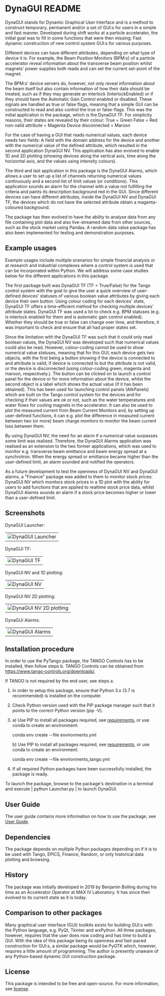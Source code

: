 # DynaGUI README

DynaGUI stands for Dynamic Graphical User Interface and is a method to construct temporary, permanent and/or a set of GUI:s for users in a simple and fast manner. Developed during shift works at a particle accelerator, the initial goal was to fill in some functions that were then missing: Fast dynamic construction of new control system GUI:s for various purposes.

Different devices can have different attributes, depending on what type of device it is. For example, the Beam Position Monitors (BPM:s) of a particle accelerator reveal information about the transverse beam position whilst magnets' power supplies both reads and can set the current set-point of the magnet.

The BPM:s' device servers do, however, not only reveal information about the beam itself but also contain information of how their data should be treated, such as if they may generate an interlock (InterlockEnabled) or if they should have the Automatic Gain Control enabled or disabled. These signals are handled as true or false flags, meaning that a simple GUI can be constructed to read and also control the true or false-flags. This was the initial application in the package, which is the DynaGUI TF. For simplicity reasons, their states are revealed by their colour:
True = Green
False = Red
non-valid attribute = Magenta
Device disconnected = Maroon

For the case of having a GUI that reads numerical values, each device needs two fields: A field with the domain address for the device and another with the numerical value of the defined attribute, which resulted in the second application DynaGUI NV. This application has also evolved to enable 1D and 2D plotting (showing devices along the vertical axis, time along the horizontal axis, and the values using intensity colours).

The third and last application in this package is the DynaGUI Alarms, which allows a user to set up a list of channels returning numerical values continuously and a second list of limit values (or conditions). This application sounds an alarm for the channel with a value not fulfilling the criteria and paints its description background red in the GUI. Since different devices can have different attributes, inside the DynaGUI NV and DynaGUI TF, the devices which do not have the selected attribute obtain a magenta-coloured background.

The package has then evolved to have the ability to analyse data from any file containing plot data and also live-streamed data from other sources, such as the stock market using Pandas. A random data value package has also been implemented for testing and demonstration purposes.

## Example usages
Example usages include multiple scenarios for simple financial analysis or at research and industrial complexes where a control system is used that can be incorporated within Python. We will address some case studies below for the different applications in this package.

The first package built was DynaGUI TF (TF = True/False) for the Tango control system with the goal to give the user a quick overview of user-defined devices' statuses of various boolean value attributes by giving each device their own button. Using colour coding for each devices' state, DynaGUI TF offers a time-efficient method for checking multiple devices' attribute states. DynaGUI TF was used a lot to check e.g. BPM statuses (e.g. is interlock enabled for them and is automatic gain control enabled). Whether they should be true or false can change over time, and therefore, it was important to check and ensure that all had proper states set.

Since the limitation with the DynaGUI TF was such that it could only read boolean values, the DynaGUI NV was developed such that numerical values could also be read. However, colour-coding cannot be used to show numerical value statuses, meaning that for this GUI, each device gets two objects, with the first being a button showing if the device is connected to and attribute is valid, if device is connected to but the attribute is not valid, or the device is disconnected (using colour-coding green, magenta and maroon, respectively.). The button can be clicked on to launch a control panel for the device or for more information about the device, whilst the second object is a label which shows the actual value (if it has been obtained). This has been used for launching control panels (AtkPanels) which are built on the Tango control system for the devices and for checking if their values are ok or not, such as the water temperatures and water flows for cooling magnets in the accelerator. It can also be used to plot the measured current from Beam Current Monitors and, by setting up user-defined functions, it can e.g. plot the difference in measured current between two (or more) beam charge monitors to monitor the beam current loss between them.

By using DynaGUI NV, the need for an alarm if a numerical value surpasses some limit was realised. Therefore, the DynaGUI Alarms application was realised as an extension to the two former applications, which was used to monitor e.g. transverse beam emittance and beam energy spread at a synchrotron. When the energy spread or emittance became higher than the user-defined limit, an alarm sounded and notified the operators.

As a future development to test the openness of DynaGUI NV and DynaGUI alarms, a "Finance" package was added to them to monitor stock prices: DynaGUI NV which monitors stock prices in a 1D plot with the ability for users to add functions that are applied to realtime stock price data, whilst DynaGUI Alarms sounds an alarm if a stock price becomes higher or lower than a user-defined limit.

## Screenshots
DynaGUI Launcher:
<table>
    <tr>
        <td>
            <img alt="DynaGUI Launcher" src="figure2.png">
        </td>
    </tr>
</table>

DynaGUI TF:
<table>
    <tr>
        <td>
            <img alt="DynaGUI TF" src="figure4.png">
        </td>
    </tr>
</table>

DynaGUI NV and 1D plotting:
<table>
    <tr>
        <td>
            <img alt="DynaGUI NV" src="figure1.png">
        </td>
    </tr>
</table>

DynaGUI NV 2D plotting:
<table>
    <tr>
        <td>
            <img alt="DynaGUI NV 2D plotting" src="figure3.png">
        </td>
    </tr>
</table>

DynaGUI Alarms:
<table>
    <tr>
        <td>
            <img alt="DynaGUI Alarms" src="figure5.png">
        </td>
    </tr>
</table>

## Installation procedure
In order to use the PyTango package, the TANGO Controls has to be installed, then follow steps b. TANGO Controls can be obtained from https://www.tango-controls.org/downloads/.

If TANGO is not required by the end user, see steps a.

1. In order to setup this package, ensure that Python 3.x (3.7 is recommended) is installed on the computer.
2. Check Python version used with the PIP package manager such that it points to the correct Python version (pip -V).
3. a) Use PIP to install all packages required, see [requirements](requirements.yml), or use conda to create an environment:

    conda env create --file environments.yml

   b) Use PIP to install all packages required, see [requirements](requirements_tango.yml), or use conda to create an environment:

    conda env create --file environments_tango.yml

4. If all required Python packages have been successfully installed, the package is ready.

To launch the package, browse to the package's destination in a terminal and execute | python Launcher.py | to launch DynaGUI.

## User Guide
The user guide contains more information on how to use the package, see [User Guide](UserGuide.pdf).

## Dependencies
The package depends on multiple Python packages depending on if it is to be used with Tango, EPICS, Finance, Random, or only historical data plotting and browsing.

## History
The package was initially developed in 2019 by Benjamin Bolling during his time as an Accelerator Operator at MAX IV Laboratory. It has since then evolved to its current state as it is today.

## Comparison to other packages
Many graphical user interface (GUI) toolkits exists for building GUI:s with the Python language, e.g. PyQt, Tkinter and wxPython. All three packages, however, requires that the user does now coding and has time to build a GUI. With the idea of this package being its openness and fast-paced construction for GUI:s, a similar package would be PyGTK which, however, requires a little amount of programming. The author is presently unaware of any Python-based dynamic GUI construction package.

## License
This package is intended to be free and open-source. For more information, see [license](LICENSE.txt).
